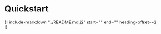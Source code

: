 # Quickstart

{!
    include-markdown "../README.md.j2"
    start="<!--quickstart-start-->"
    end="<!--quickstart-end-->"
    heading-offset=-2
!}